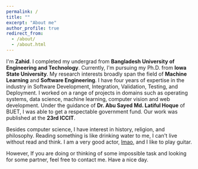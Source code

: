 ```yaml
---
permalink: /
title: ""
excerpt: "About me"
author_profile: true
redirect_from: 
  - /about/
  - /about.html
---
```


I'm **Zahid**. I completed my undergrad from **Bangladesh University of Engineering 
and Technology**. Currently, I'm pursuing my Ph.D. from **Iowa State University**.
My research interests broadly span the field of **Machine Learning** and 
**Software Engineering**. I have four years of expertise in the industry in 
Software Development, Integration, Validation, Testing, and Deployment. 
I worked on a range of projects in domains such as operating systems, 
data science, machine learning, computer vision and web development. 
Under the guidance of **Dr. Abu Sayed Md. Latiful Hoque** of BUET, I was able 
to get a respectable government fund. Our work was published at the **23rd ICCIT**.

Besides computer science, I have interest in history, religion, and philosophy. Reading something is 
like drinking water to me, I can't live without read and think. I am a very good actor,
[lmao](https://www.youtube.com/watch?v=dmC-O1CBsV4&t=631s), and I like to play guitar. <br>

However, If you are doing or thinking of some impossible task and looking for some partner, feel free to contact
me. Have a nice day.


